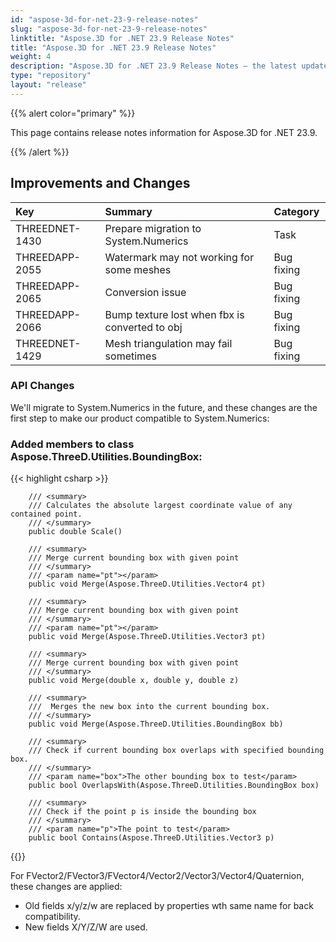 ```yaml
---
id: "aspose-3d-for-net-23-9-release-notes"
slug: "aspose-3d-for-net-23-9-release-notes"
linktitle: "Aspose.3D for .NET 23.9 Release Notes"
title: "Aspose.3D for .NET 23.9 Release Notes"
weight: 4
description: "Aspose.3D for .NET 23.9 Release Notes – the latest updates and fixes."
type: "repository"
layout: "release"
---
```


{{% alert color="primary" %}}

This page contains release notes information for Aspose.3D for .NET 23.9.

{{% /alert %}}
## **Improvements and Changes**

|**Key**|**Summary**|**Category**|
| :- | :- | :- |
| THREEDNET-1430 | Prepare migration to System.Numerics | Task |
| THREEDAPP-2055 | Watermark may not working for some meshes | Bug fixing |
| THREEDAPP-2065 | Conversion issue  | Bug fixing |
| THREEDAPP-2066 | Bump texture lost when fbx is converted to obj | Bug fixing |
| THREEDNET-1429 | Mesh triangulation may fail sometimes | Bug fixing |


### API Changes

We'll migrate to System.Numerics in the future, and these changes are the first step to make our product compatible to System.Numerics:

### Added members to class **Aspose.ThreeD.Utilities.BoundingBox**:

{{< highlight csharp >}}

        /// <summary>
        /// Calculates the absolute largest coordinate value of any contained point.
        /// </summary>
        public double Scale()

        /// <summary>
        /// Merge current bounding box with given point
        /// </summary>
        /// <param name="pt"></param>
        public void Merge(Aspose.ThreeD.Utilities.Vector4 pt)

        /// <summary>
        /// Merge current bounding box with given point
        /// </summary>
        /// <param name="pt"></param>
        public void Merge(Aspose.ThreeD.Utilities.Vector3 pt)

        /// <summary>
        /// Merge current bounding box with given point
        /// </summary>
        public void Merge(double x, double y, double z)

        /// <summary>
        ///  Merges the new box into the current bounding box.
        /// </summary>
        public void Merge(Aspose.ThreeD.Utilities.BoundingBox bb)

        /// <summary>
        /// Check if current bounding box overlaps with specified bounding box. 
        /// </summary>
        /// <param name="box">The other bounding box to test</param>
        public bool OverlapsWith(Aspose.ThreeD.Utilities.BoundingBox box)

        /// <summary>
        /// Check if the point p is inside the bounding box
        /// </summary>
        /// <param name="p">The point to test</param>
        public bool Contains(Aspose.ThreeD.Utilities.Vector3 p)
{{</highlight>}}


For FVector2/FVector3/FVector4/Vector2/Vector3/Vector4/Quaternion, these changes are applied:

* Old fields x/y/z/w are replaced by properties wth same name for back compatibility.
* New fields X/Y/Z/W are used.


